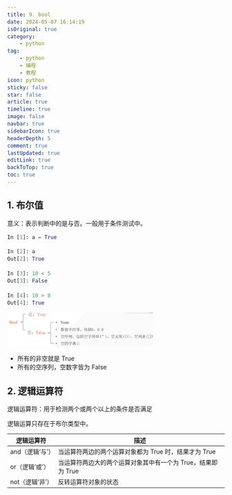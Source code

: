 ```yaml
---
title: 9. bool 
date: 2024-05-07 16:14:19
isOriginal: true
category:
    - python
tag:
    - python
    - 编程
    - 教程
icon: python
sticky: false
star: false
article: true
timeline: true
image: false
navbar: true
sidebarIcon: true
headerDepth: 5
comment: true
lastUpdated: true
editLink: true
backToTop: true
toc: true
---
```


## 1. 布尔值

意义：表示判断中的是与否。一般用于条件测试中。

```python
In [1]: a = True

In [2]: a
Out[2]: True

In [3]: 10 < 5
Out[3]: False

In [4]: 10 > 8
Out[4]: True
```



<img src="./9.bool.assets/5166e4855df0d18ac3cec4f863b29bd.png" alt="5166e4855df0d18ac3cec4f863b29bd" style="zoom:33%;" />

- 所有的非空就是 True
- 所有的空序列，空数字皆为 False



## 2. 逻辑运算符

逻辑运算符：用于检测两个或两个以上的条件是否满足

逻辑运算只存在于布尔类型中。

| 逻辑运算符      | 描述                                                         |
| --------------- | ------------------------------------------------------------ |
| and（逻辑‘与’） | 当运算符两边的两个运算对象都为 True 时，结果才为 True        |
| or（逻辑‘或’）  | 当运算符两边大的两个运算对象其中有一个为 True，结果即为 True |
| not（逻辑‘非’） | 反转运算符对象的状态                                         |

